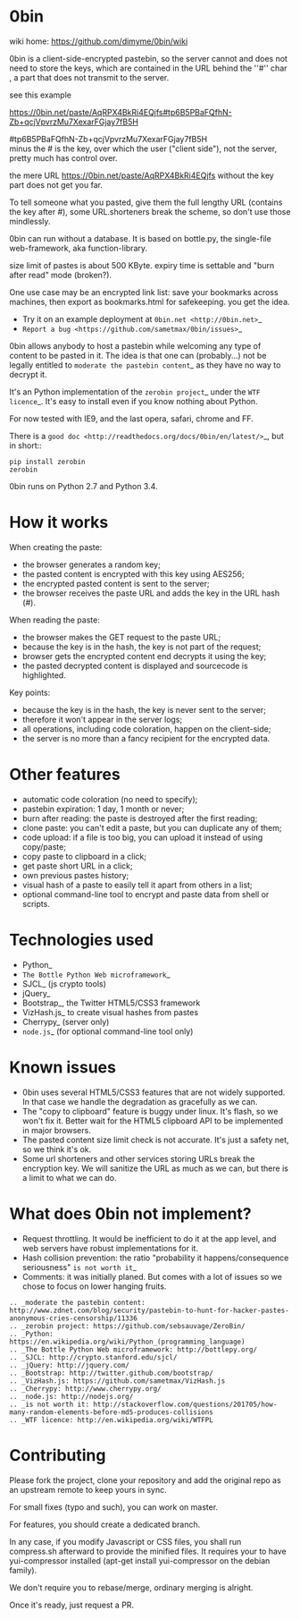 0bin   
====


wiki home:  https://github.com/dimyme/0bin/wiki


0bin is a client-side-encrypted pastebin, so the server cannot and does not need to store
the keys, which are contained in the URL behind the ''#'' char , a part that does not transmit to the server. 


see this example

https://0bin.net/paste/AqRPX4BkRi4EQjfs#tp6B5PBaFQfhN-Zb+qcjVpvrzMu7XexarFGjay7fB5H


#tp6B5PBaFQfhN-Zb+qcjVpvrzMu7XexarFGjay7fB5H     
minus the # is the key, over which the user ("client side"), not the server, pretty much has control over.


the mere URL    https://0bin.net/paste/AqRPX4BkRi4EQjfs   without the key part does not get you far.


To tell someone what you pasted, give them the full lengthy URL (contains the key after #), some URL.shorteners break the scheme, so don't use those mindlessly.


0bin can run without a database. It is based on bottle.py, the single-file web-framework, aka function-library.

size limit of pastes is about 500 KByte. expiry time is settable and "burn after read" mode (broken?).


One use case may be an encrypted link list: save your bookmarks across machines, then export as bookmarks.html for safekeeping. you get the idea.








* Try it on an example deployment at  `0bin.net <http://0bin.net>`_
* `Report a bug <https://github.com/sametmax/0bin/issues>`_

0bin allows anybody to host a pastebin while welcoming any type of content to
be pasted in it. The idea is that one can (probably...) not be legally entitled
to `moderate the pastebin content`_ as they have no way to decrypt it.

It's an Python implementation of the
`zerobin project`_ under the `WTF licence`_. It's easy to
install even if you know nothing about Python.

For now tested with IE9, and the last opera, safari, chrome and FF.

There is a `good doc <http://readthedocs.org/docs/0bin/en/latest/>`_,
but in short::

    pip install zerobin
    zerobin

0bin runs on Python 2.7 and Python 3.4.

How it works
=============

When creating the paste:

- the browser generates a random key;
- the pasted content is encrypted with this key using AES256;
- the encrypted pasted content is sent to the server;
- the browser receives the paste URL and adds the key in the URL hash (#).

When reading the paste:

- the browser makes the GET request to the paste URL;
- because the key is in the hash, the key is not part of the request;
- browser gets the encrypted content end decrypts it using the key;
- the pasted decrypted content is displayed and sourcecode is highlighted.

Key points:

- because the key is in the hash, the key is never sent to the server;
- therefore it won't appear in the server logs;
- all operations, including code coloration, happen on the client-side;
- the server is no more than a fancy recipient for the encrypted data.

Other features
======================

- automatic code coloration (no need to specify);
- pastebin expiration: 1 day, 1 month or never;
- burn after reading: the paste is destroyed after the first reading;
- clone paste: you can't edit a paste, but you can duplicate any of them;
- code upload: if a file is too big, you can upload it instead of using copy/paste;
- copy paste to clipboard in a click;
- get paste short URL in a click;
- own previous pastes history;
- visual hash of a paste to easily tell it apart from others in a list;
- optional command-line tool to encrypt and paste data from shell or scripts.

Technologies used
==================

- Python_
- `The Bottle Python Web microframework`_
- SJCL_ (js crypto tools)
- jQuery_
- Bootstrap_, the Twitter HTML5/CSS3 framework
- VizHash.js_ to create visual hashes from pastes
- Cherrypy_ (server only)
- `node.js`_ (for optional command-line tool only)


Known issues
============

- 0bin uses several HTML5/CSS3 features that are not widely supported. In that case we handle the degradation as gracefully as we can.
- The "copy to clipboard" feature is buggy under linux. It's flash, so we won't fix it. Better wait for the HTML5 clipboard API to be implemented in major browsers.
- The pasted content size limit check is not accurate. It's just a safety net, so we think it's ok.
- Some url shorteners and other services storing URLs break the encryption key. We will sanitize the URL as much as we can, but there is a limit to what we can do.

What does 0bin not implement?
=================================

* Request throttling. It would be inefficient to do it at the app level, and web servers have robust implementations for it.
* Hash collision prevention: the ratio "probability it happens/consequence seriousness" `is not worth it`_
* Comments: it was initially planed. But comes with a lot of issues so we chose to focus on lower hanging fruits.

```
.. _moderate the pastebin content: http://www.zdnet.com/blog/security/pastebin-to-hunt-for-hacker-pastes-anonymous-cries-censorship/11336
.. _zerobin project: https://github.com/sebsauvage/ZeroBin/
.. _Python: https://en.wikipedia.org/wiki/Python_(programming_language)
.. _The Bottle Python Web microframework: http://bottlepy.org/
.. _SJCL: http://crypto.stanford.edu/sjcl/
.. _jQuery: http://jquery.com/
.. _Bootstrap: http://twitter.github.com/bootstrap/
.. _VizHash.js: https://github.com/sametmax/VizHash.js
.. _Cherrypy: http://www.cherrypy.org/
.. _node.js: http://nodejs.org/
.. _is not worth it: http://stackoverflow.com/questions/201705/how-many-random-elements-before-md5-produces-collisions
.. _WTF licence: http://en.wikipedia.org/wiki/WTFPL
```

Contributing
=============

Please fork the project, clone your repository and add the original repo as an upstream remote to keep yours in sync.

For small fixes (typo and such), you can work on master.

For features, you should create a dedicated branch.

In any case, if you modify Javascript or CSS files, you shall run compress.sh afterward to provide the minified files. It requires your to have yui-compressor installed (apt-get install yui-compressor on the debian family).

We don't require you to rebase/merge, ordinary merging is alright.

Once it's ready, just request a PR.

